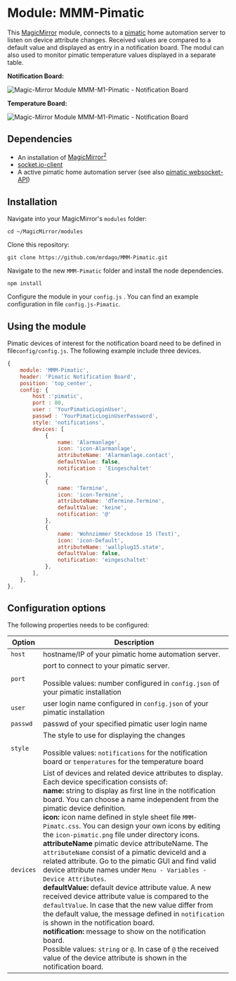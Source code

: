 # Module: MMM-Pimatic
This [MagicMirror](https://github.com/MichMich/MagicMirror) module, connects to a [pimatic](https://pimatic.org/) home automation server to listen on device attribute changes. Received values are compared to a default value and displayed as entry in a notification board. The modul can also used to monitor pimatic temperature values displayed in a separate table.

**Notification Board:**

![Magic-Mirror Module MMM-M1-Pimatic - Notification Board](https://github.com/mrdago/MMM-M1-Pimatic/blob/master/NotificationBoard.PNG?raw=true)

**Temperature Board:**

![Magic-Mirror Module MMM-M1-Pimatic - Notification Board](https://github.com/mrdago/MMM-M1-Pimatic/blob/master/Temperatures.JPG?raw=true)

## Dependencies
- An installation of [MagicMirror<sup>2</sup>](https://github.com/MichMich/MagicMirror)
- [socket.io-client](https://www.npmjs.com/package/socket.io-client)
- A active pimatic home automation server (see also [pimatic websocket-API](https://pimatic.org/guide/api/))


## Installation

Navigate into your MagicMirror's `modules` folder:
```
cd ~/MagicMirror/modules
```

Clone this repository:
```
git clone https://github.com/mrdago/MMM-Pimatic.git
```

Navigate to the new `MMM-Pimatic` folder and install the node dependencies.
```
npm install
```

Configure the module in your `config.js` . You can find an example configuration in file `config.js-Pimatic`.

## Using the module

Pimatic devices of interest for the notification board need to be defined in file`config/config.js`. The following example include three devices.
```javascript
{
	module: 'MMM-Pimatic',
	header: 'Pimatic Notification Board',
	position: 'top_center',
	config: {
		host :'pimatic',
		port : 80,
		user : 'YourPimaticLoginUser',
		passwd : 'YourPimaticLoginUserPassword',
		style: 'notifications',
		devices: [
			{ 
				name: 'Alarmanlage',
				icon: 'icon-Alarmanlage',
				attributeName: 'Alarmanlage.contact',
				defaultValue: false,
				notification : 'Eingeschaltet'
			},
			{
				name: 'Termine',
				icon: 'icon-Termine',
				attributeName: 'dTermine.Termine',
				defaultValue: 'keine',
				notification: '@'
			},
			{
				name: 'Wohnzimmer Steckdose 15 (Test)',
				icon: 'icon-Default',
				attributeName: 'wallplug15.state',
				defaultValue: false,
				notification: 'eingeschaltet'
			},                    
		],
	},
},
```

## Configuration options

The following properties needs to be configured:

|Option|Description|
|---|---|
|`host`| hostname/IP of your pimatic home automation server.|
|`port`| port to connect to your pimatic server.<br><br>Possible values:</b> number configured in <code>config.json</code> of your pimatic installation|
|`user`| user login name configured in <code>config.json</code> of your pimatic installation|
|`passwd`| passwd of your specified pimatic user login name|
|`style`|The style to use for displaying the changes<br><br> Possible values: `notifications` for the notification board or  `temperatures` for the temperature board|
|`devices`| List of devices and related device attributes to display. Each device specification consists of:<br>**name:**  string to display as first line in the notification board. You can choose a name independent from the pimatic device definition.<br>**icon:**  icon name defined in style sheet file `MMM-Pimatc.css`. You can design your own icons by editing the `icon-pimatic.png` file under directory icons.<br>**attributeName** pimatic device attributeName.  The `attributeName` consist of a pimatic deviceId and a related attribute. Go to the pimatic GUI and find valid device attribute names under `Menu - Variables - Device Attributes`.<br>**defaultValue:** default device attribute value. A new received device attribute value is compared to the `defaultValue`. In case that the new value differ from the default value, the message defined in `notification` is shown in the notification board.<br>**notification:**  message to show on the notification board.<br>Possible values: `string` or `@`. In case of `@` the received value of the device attribute is shown in the notification board.<br>|
